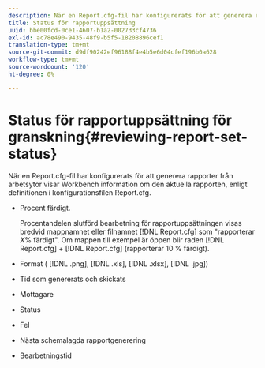 ```yaml
---
description: När en Report.cfg-fil har konfigurerats för att generera rapporter från arbetsytor visar Workbench information om den aktuella rapporten, enligt definitionen i konfigurationsfilen Report.cfg.
title: Status för rapportuppsättning
uuid: bbe00fcd-0ce1-4607-b1a2-002733cf4736
exl-id: ac78e490-9435-48f9-b5f5-18208896cef1
translation-type: tm+mt
source-git-commit: d9df90242ef96188f4e4b5e6d04cfef196b0a628
workflow-type: tm+mt
source-wordcount: '120'
ht-degree: 0%

---
```


# Status för rapportuppsättning för granskning{#reviewing-report-set-status}

När en Report.cfg-fil har konfigurerats för att generera rapporter från arbetsytor visar Workbench information om den aktuella rapporten, enligt definitionen i konfigurationsfilen Report.cfg.

* Procent färdigt.

   Procentandelen slutförd bearbetning för rapportuppsättningen visas bredvid mappnamnet eller filnamnet [!DNL Report.cfg] som &quot;rapporterar *X*% färdigt&quot;. Om mappen till exempel är öppen blir raden [!DNL Report.cfg] + [!DNL Report.cfg] (rapporterar 10 % färdigt).
* Format ( [!DNL .png], [!DNL .xls], [!DNL .xlsx], [!DNL .jpg])

* Tid som genererats och skickats
* Mottagare
* Status
* Fel
* Nästa schemalagda rapportgenerering
* Bearbetningstid
